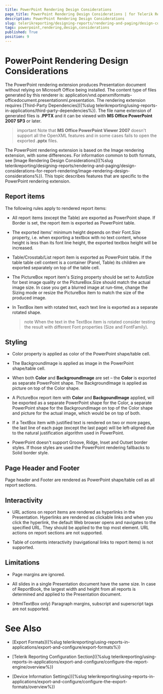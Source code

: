 ```yaml
---
title: PowerPoint Rendering Design Considerations
page_title: PowerPoint Rendering Design Considerations | for Telerik Reporting Documentation
description: PowerPoint Rendering Design Considerations
slug: telerikreporting/designing-reports/rendering-and-paging/design-considerations-for-report-rendering/powerpoint-rendering-design-considerations
tags: powerpoint,rendering,design,considerations
published: True
position: 9
---
```


# PowerPoint Rendering Design Considerations



The PowerPoint rendering extension produces Presentation document without relying on         Microsoft Office being installed. The content type of files generated by this renderer is:         application/vnd.openxmlformats-officedocument.presentationml.presentation. The rendering         extension requires         [Third-Party Dependencies]({%slug telerikreporting/using-reports-in-applications/third-party-dependencies%}).         The file name extension of generated files is __.PPTX__ and it can be viewed with         __MS Office PowerPoint 2007 SP3__ or later.       

>important Note that  __MS Office PowerPoint Viewer 2007__  doesn't support all the OpenXML features and in some cases fails to open the exported  __.pptx__  files.         


The PowerPoint rendering extension is based on the Image rendering extension, with some differences. For information common to both formats, see [Image Rendering Design Considerations]({%slug telerikreporting/designing-reports/rendering-and-paging/design-considerations-for-report-rendering/image-rendering-design-considerations%}).         This topic describes features that are specific to the PowerPoint rendering extension.       

## Report items

The following rules apply to rendered report items:

* All report items (except the Table) are exported as PowerPoint shape. If Border is set, the report item is exported               as PowerPoint table.             

* The exported items' minimum height depends on their Font.Size property, i.e. when exporting a textbox with no text content, whose height is less than its font line height,               the exported textbox height will be increased.             

* Table/Crosstab/List report item is exported as PowerPoint table. If the table table cell content is a container (Panel, Table)               its children are exported separately on top of the table cell.             

* The PictureBox report item's Sizing property should be set to AutoSize for best image quality or the PictureBox.Size should match the               actual image size. In case you get a blurred image at run-time, change the Sizing mode or resize the PictureBox item to match the size of the produced image.             

* In TextBox item with rotated text, each text line is exported as a separate rotated shape.

   >note When the text in the TextBox item is rotated consider testing the result with different Font properties (Size and FontFamily).               

## Styling

* Color property is applied as color of the PowerPoint shape/table cell.

* The BackgroundImage is applied as image in the PowerPoint shape/table cell.

* When both __Color__ and __BackgroundImage__ are set – the __Color__ is exported as separate PowerPoint shape. The BackgroundImage is applied as picture on top of the Color shape.             

* A PictureBox report item with __Color__ and __BackgoundImage__ applied, will be exported as               a separate PowerPoint shape for the Color, a separate PowerPoint shape for the BackgroundImage on top of the Color shape and picture               for the actual image, which would be on top of both.             

* If a TextBox item with justified text is rendered on two or more pages, the last line of each page (except the last page) will be left-aligned due to the               natural justification algorithm used in PowerPoint.             

* PowerPoint doesn't support Groove, Ridge, Inset and Outset border styles. If those styles are used the PowerPoint rendering fallbacks to Solid border style.             

## Page Header and Footer

Page header and Footer are rendered as PowerPoint shape/table cell as all report sections.

## Interactivity

* URL actions on report items are rendered as hyperlinks in the Presentation. Hyperlinks are rendered as clickable               links and when you click the hyperlink, the default Web browser opens and navigates to the specified URL. They should be               applied to the top most element.             URL actions on report sections are not supported.

* Table of contents interactivity (navigational links to report items) is not supported.             

## Limitations

* Page margins are ignored.

* All slides in a single Presentation document have the same size. In case of ReportBook, the largest width and height               from all reports is determined and applied to the Presentation document.             

* (HtmlTextBox only) Paragraph margins, subscript and superscript tags are not supported.

# See Also


 * [Export Formats]({%slug telerikreporting/using-reports-in-applications/export-and-configure/export-formats%})

 * [Telerik Reporting Configuration Section]({%slug telerikreporting/using-reports-in-applications/export-and-configure/configure-the-report-engine/overview%})

 * [Device Information Settings]({%slug telerikreporting/using-reports-in-applications/export-and-configure/configure-the-export-formats/overview%})
